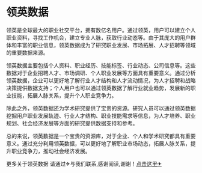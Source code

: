 # 领英数据

领英是全球最大的职业社交平台，拥有数亿名用户。通过领英，用户可以建立个人职业资料，寻找工作机会，建立专业人脉，获取行业动态等。由于其庞大的用户群体和丰富的职业信息，领英数据成为了研究职业发展、市场拓展、人才招聘等领域的重要数据来源。

领英数据主要包括个人资料、职业经历、技能标签、行业动态、公司信息等。这些数据对于企业招聘人才、市场调研、个人职业发展等方面具有重要意义。通过分析领英数据，企业可以更好地了解行业人才结构和人才流动情况，为人才招聘和战略决策提供数据支持；个人用户也可以通过领英数据了解行业就业趋势，发展新的职业技能，拓展人脉关系，提升个人职业竞争力。

除此之外，领英数据还为学术研究提供了宝贵的资源。研究人员可以通过领英数据挖掘用户职业发展轨迹、行业人才结构、职业技能需求等信息，为人才培养、职业规划、社会经济发展等方面的研究提供数据支持和参考。

总的来说，领英数据是一个宝贵的资源库，对于企业、个人和学术研究都具有重要意义。通过充分利用领英数据，可以更好地了解职业市场动态，拓展人脉关系，提升职业竞争力，推动社会经济发展。

更多关于领英数据 请通过✈与我们联系,感谢阅读,谢谢！[点击这里✈](https://t.me/pt99bot)